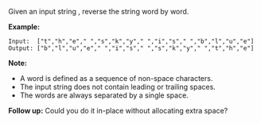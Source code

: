 Given an input string , reverse the string word by word. 

**Example:**

```
Input:  ["t","h","e"," ","s","k","y"," ","i","s"," ","b","l","u","e"]
Output: ["b","l","u","e"," ","i","s"," ","s","k","y"," ","t","h","e"]
```

**Note:**

- A word is defined as a sequence of non-space characters.
- The input string does not contain leading or trailing spaces.
- The words are always separated by a single space.

**Follow up:** Could you do it in-place without allocating extra space?